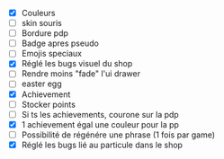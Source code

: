 - [x] Couleurs
- [ ] skin souris
- [ ] Bordure pdp
- [ ] Badge apres pseudo
- [ ] Emojis speciaux
- [x] Réglé les bugs visuel du shop
- [ ] Rendre moins "fade" l'ui drawer
- [ ] easter egg
- [x] Achievement
- [ ] Stocker points
- [ ] Si ts les achievements, courone sur la pdp
- [x] 1 achievement égal une couleur pour la pp
- [ ] Possibilité de régénére une phrase (1 fois par game)
- [x] Réglé les bugs lié au particule dans le shop
